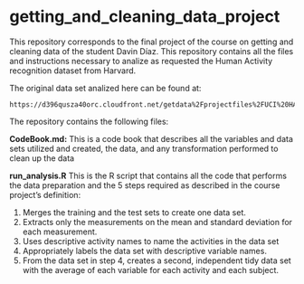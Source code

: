 # getting_and_cleaning_data_project

This repository corresponds to the final project of the course on getting and cleaning data of the student Davin Díaz. This repository contains all the files and instructions necessary to analize as requested the Human Activity recognition dataset from Harvard.

The original data set analized here can be found at: 
    
    https://d396qusza40orc.cloudfront.net/getdata%2Fprojectfiles%2FUCI%20HAR%20Dataset.zip  
    
The repository contains the following files:

**CodeBook.md:** This is a code book that describes all the variables and data sets utilized and created, the data, and any transformation performed to clean up the data

**run_analysis.R** This is the R script that contains all the code that performs the data preparation and the 5 steps required as described in the course project’s definition:

1. Merges the training and the test sets to create one data set.
2. Extracts only the measurements on the mean and standard deviation for each measurement.
3. Uses descriptive activity names to name the activities in the data set
4. Appropriately labels the data set with descriptive variable names.
5. From the data set in step 4, creates a second, independent tidy data set with the average of each variable for each activity and each subject.
